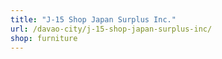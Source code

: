```yaml
---
title: "J-15 Shop Japan Surplus Inc."
url: /davao-city/j-15-shop-japan-surplus-inc/
shop: furniture
---
```

